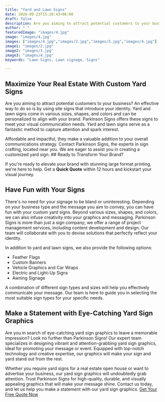 ```yaml
---
title: "Yard and Lawn Signs"
date: 2020-09-23T15:28:43+06:00
draft: false
description: Are you aiming to attract potential customers to your business? An effective way to do so is by using site signs that introduce your identity. Yard and lawn signs come in various sizes, shapes, and colors and can be personalized to align with your brand. Parkinson Signs offers these signs to meet your visual communication needs
author: " "
featuredImage: "images/4.jpg"
image: "images/4.jpg"
images: ["images/4.jpg","images/2.jpg","images/3.jpg","images/4.jpg"]
image1: "images/2.jpg"
image2: "images/3.jpg"
image3: "images/4.jpg"
keywords: "Lawn Signs, Lawn signage, Signs"

---
```


## Maximize Your Real Estate With Custom Yard Signs

Are you aiming to attract potential customers to your business? An effective way to do so is by using site signs that introduce your identity. Yard and lawn signs come in various sizes, shapes, and colors and can be personalized to align with your brand. Parkinson Signs offers these signs to meet your visual communication needs. Yard and lawn signs serve as a fantastic method to capture attention and spark interest.

Affordable and impactful, they make a valuable addition to your overall communications strategy. Contact Parkinson Signs, the experts in sign crafting, located near you. We are eager to assist you in creating a customized yard sign. ## Ready to Transform Your Brand?

If you're ready to elevate your brand with stunning large format printing, we're here to help. Get a **Quick Quote** within 12 hours and kickstart your visual journey.

## Have Fun with Your Signs

There's no need for your signage to be bland or uninteresting. Depending on your business type and the message you aim to convey, you can have fun with your custom yard signs. Beyond various sizes, shapes, and colors, we can also infuse creativity into your graphics and messaging. Parkinson Signs is more than just a sign company; we offer a range of project management services, including content development and design. Our team will collaborate with you to devise solutions that perfectly reflect your identity.

In addition to yard and lawn signs, we also provide the following options:

- Feather Flags
- Custom Banners
- Vehicle Graphics and Car Wraps
- Electric and Light-Up Signs
- Awning Signage

A combination of different sign types and sizes will help you effectively communicate your message. Our team is here to guide you in selecting the most suitable sign types for your specific needs.

## Make a Statement with Eye-Catching Yard Sign Graphics

Are you in search of eye-catching yard sign graphics to leave a memorable impression? Look no further than Parkinson Signs! Our expert team specializes in designing vibrant and attention-grabbing yard sign graphics, ideal for promoting your message or event. Equipped with top-notch technology and creative expertise, our graphics will make your sign and yard stand out from the rest.

Whether you require yard signs for a real estate open house or want to advertise your business, our yard sign graphics will undoubtedly grab attention. Trust Parkinson Signs for high-quality, durable, and visually appealing graphics that will make your message shine. Contact us today, and let us help you make a statement with our yard sign graphics. [Get Your Free Quote Now](/quotation-form/)

